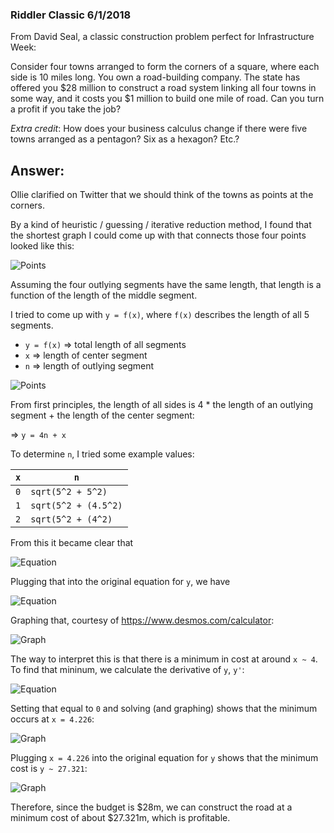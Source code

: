### Riddler Classic 6/1/2018
From David Seal, a classic construction problem perfect for Infrastructure Week:

Consider four towns arranged to form the corners of a square, where each side is 10 miles long. You own a road-building company. The state has offered you $28 million to construct a road system linking all four towns in some way, and it costs you $1 million to build one mile of road. Can you turn a profit if you take the job?

_Extra credit_: How does your business calculus change if there were five towns arranged as a pentagon? Six as a hexagon? Etc.?

## Answer:

Ollie clarified on Twitter that we should think of the towns as points at the corners.

By a kind of heuristic / guessing / iterative reduction method, I found that the shortest graph I could come up with that connects those four points looked like this:

![Points](/2018-06-01/points2.PNG)

Assuming the four outlying segments have the same length, that length is a function of the length of the middle segment.

I tried to come up with `y = f(x)`, where `f(x)` describes the length of all 5 segments.

- `y = f(x)` => total length of all segments
- `x` => length of center segment
- `n` => length of outlying segment

![Points](/2018-06-01/points3.PNG)

From first principles, the length of all sides is 4 * the length of an outlying segment + the length of the center segment:

=> `y = 4n + x`

To determine `n`, I tried some example values:

`x` | `n`
--- | ---
`0` | `sqrt(5^2 + 5^2)`
`1` | `sqrt(5^2 + (4.5^2)`
`2` | `sqrt(5^2 + (4^2)`

From this it became clear that 

![Equation](/2018-06-01/equation3.PNG)

Plugging that into the original equation for `y`, we have

![Equation](/2018-06-01/equation1.PNG)

Graphing that, courtesy of https://www.desmos.com/calculator:

![Graph](/2018-06-01/graph1.png)

The way to interpret this is that there is a minimum in cost at around `x ~ 4`. To find that mininum, we calculate the derivative of `y`, `y'`:

![Equation](/2018-06-01/equation2.PNG)

Setting that equal to `0` and solving (and graphing) shows that the minimum occurs at `x = 4.226`:

![Graph](/2018-06-01/graph2.png)

Plugging `x = 4.226` into the original equation for `y` shows that the minimum cost is `y ~ 27.321`:

![Graph](/2018-06-01/graph3.png)

Therefore, since the budget is $28m, we can construct the road at a minimum cost of about $27.321m, which is profitable.
